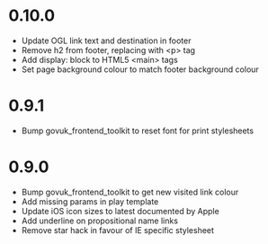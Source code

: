 # 0.10.0
- Update OGL link text and destination in footer
- Remove h2 from footer, replacing with &#60;p&#62; tag
- Add display: block to HTML5 &#60;main&#62; tags
- Set page background colour to match footer background colour

# 0.9.1

- Bump govuk_frontend_toolkit to reset font for print stylesheets

# 0.9.0

- Bump govuk_frontend_toolkit to get new visited link colour
- Add missing params in play template
- Update iOS icon sizes to latest documented by Apple
- Add underline on propositional name links
- Remove star hack in favour of IE specific stylesheet
